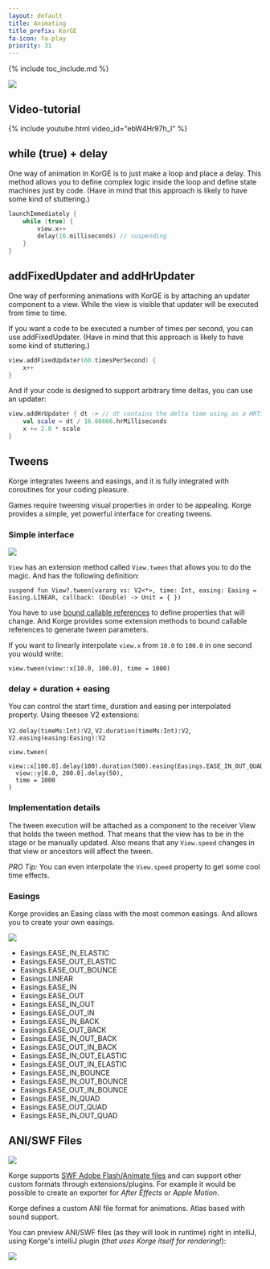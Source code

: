 ```yaml
---
layout: default
title: Animating
title_prefix: KorGE
fa-icon: fa-play
priority: 31
---
```


{% include toc_include.md %}

![](/animation/animation.jpg)

## Video-tutorial

{% include youtube.html video_id="ebW4Hr97h_I" %}

## while (true) + delay

One way of animation in KorGE is to just make a loop and place a delay.
This method allows you to define complex logic inside the loop and
define state machines just by code. 
(Have in mind that this approach is likely to have some kind of stuttering.)

```kotlin
launchImmediately {
    while (true) {
        view.x++
        delay(16.milliseconds) // suspending
    }
}
```

## addFixedUpdater and addHrUpdater

One way of performing animations with KorGE is by attaching an updater component to
a view. While the view is visible that updater will be executed from time to time.

If you want a code to be executed a number of times per second, you can use addFixedUpdater.
(Have in mind that this approach is likely to have some kind of stuttering.)

```kotlin
view.addFixedUpdater(60.timesPerSecond) {
    x++
}
```

And if your code is designed to support arbitrary time deltas, you can use an updater:
 
```kotlin
view.addHrUpdater { dt -> // dt contains the delta time using as a HRTimeSpan inline class instance
    val scale = dt / 16.66666.hrMilliseconds
    x += 2.0 * scale
}
```

## Tweens

Korge integrates tweens and easings, and it is fully integrated with coroutines for your coding pleasure.

Games require tweening visual properties in order to be appealing.
Korge provides a simple, yet powerful interface for creating tweens.

### Simple interface

![](animation.jpg)

`View` has an extension method called `View.tween` that allows you to do the magic. And has the following definition:

```
suspend fun View?.tween(vararg vs: V2<*>, time: Int, easing: Easing = Easing.LINEAR, callback: (Double) -> Unit = { })
```

You have to use [bound callable references](https://kotlinlang.org/docs/reference/whatsnew11.html#bound-callable-references) to define properties that will change. And Korge provides some extension methods to bound callable references to generate tween parameters.

If you want to linearly interpolate `view.x` from `10.0` to `100.0` in one second you would write:
```
view.tween(view::x[10.0, 100.0], time = 1000)
```

### delay + duration + easing

You can control the start time, duration and easing per interpolated property. Using theesee V2 extensions:

`V2.delay(timeMs:Int):V2`, `V2.duration(timeMs:Int):V2`, `V2.easing(easing:Easing):V2`

```
view.tween(
  view::x[100.0].delay(100).duration(500).easing(Easings.EASE_IN_OUT_QUAD),
  view::y[0.0, 200.0].delay(50),
  time = 1000
)
```

### Implementation details

The tween execution will be attached as a component to the receiver View that holds the tween method. That means that the view has to be in the stage or be manually updated. Also means that any `View.speed` changes in that view or ancestors will affect the tween.

*PRO Tip:* You can even interpolate the `View.speed` property to get some cool time effects.

### Easings

Korge provides an Easing class with the most common easings. And allows
you to create your own easings.

![](easing.png)

* Easings.EASE_IN_ELASTIC
* Easings.EASE_OUT_ELASTIC
* Easings.EASE_OUT_BOUNCE
* Easings.LINEAR
* Easings.EASE_IN
* Easings.EASE_OUT
* Easings.EASE_IN_OUT
* Easings.EASE_OUT_IN
* Easings.EASE_IN_BACK
* Easings.EASE_OUT_BACK
* Easings.EASE_IN_OUT_BACK
* Easings.EASE_OUT_IN_BACK
* Easings.EASE_IN_OUT_ELASTIC
* Easings.EASE_OUT_IN_ELASTIC
* Easings.EASE_IN_BOUNCE
* Easings.EASE_IN_OUT_BOUNCE
* Easings.EASE_OUT_IN_BOUNCE
* Easings.EASE_IN_QUAD
* Easings.EASE_OUT_QUAD
* Easings.EASE_IN_OUT_QUAD

## ANI/SWF Files

![](/korge/swf/logo.png)

Korge supports [SWF Adobe Flash/Animate files](/korge/swf) and can support
other custom formats through extensions/plugins.
For example it would be possible to create an exporter for *After Effects* or *Apple Motion*.

Korge defines a custom ANI file format for animations.
Atlas based with sound support.

You can preview ANI/SWF files (as they will look in runtime) right in intelliJ, using Korge's intelliJ plugin (*that uses Korge itself for rendering!*):

![](/korge/swf/korge-intellij-plugin-preview.png)

